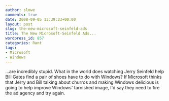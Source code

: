 ```yaml
---
author: slowe
comments: true
date: 2008-09-05 13:39:23+00:00
layout: post
slug: the-new-microsoft-seinfeld-ads
title: The New Microsoft-Seinfeld Ads...
wordpress_id: 857
categories: Rant
tags:
- Microsoft
- Windows
---
```


...are incredibly stupid. What in the world does watching Jerry Seinfeld help Bill Gates find a pair of shoes have to do with Windows? If Microsoft thinks that Jerry and Bill talking about churros and making Windows delicious is going to help improve Windows' tarnished image, I'd say they need to fire the ad agency and try again.
